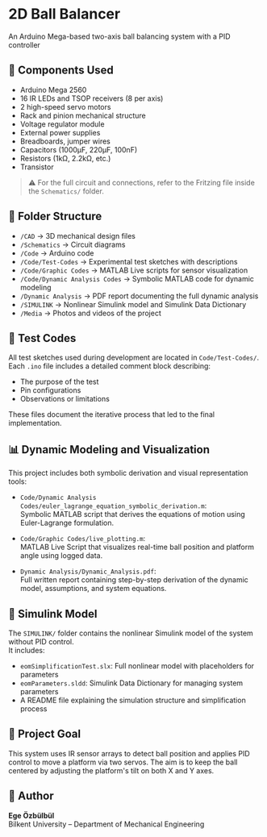# 2D Ball Balancer

An Arduino Mega-based two-axis ball balancing system with a PID controller

## 🔧 Components Used
- Arduino Mega 2560
- 16 IR LEDs and TSOP receivers (8 per axis)
- 2 high-speed servo motors
- Rack and pinion mechanical structure
- Voltage regulator module
- External power supplies
- Breadboards, jumper wires
- Capacitors (1000µF, 220µF, 100nF)
- Resistors (1kΩ, 2.2kΩ, etc.)
- Transistor

> ⚠️ For the full circuit and connections, refer to the Fritzing file inside the `Schematics/` folder.

## 📂 Folder Structure
- `/CAD` → 3D mechanical design files  
- `/Schematics` → Circuit diagrams  
- `/Code` → Arduino code  
- `/Code/Test-Codes` → Experimental test sketches with descriptions  
- `/Code/Graphic Codes` → MATLAB Live scripts for sensor visualization  
- `/Code/Dynamic Analysis Codes` → Symbolic MATLAB code for dynamic modeling  
- `/Dynamic Analysis` → PDF report documenting the full dynamic analysis  
- `/SIMULINK` → Nonlinear Simulink model and Simulink Data Dictionary  
- `/Media` → Photos and videos of the project

## 🧪 Test Codes
All test sketches used during development are located in `Code/Test-Codes/`.  
Each `.ino` file includes a detailed comment block describing:

- The purpose of the test  
- Pin configurations  
- Observations or limitations  

These files document the iterative process that led to the final implementation.

## 📊 Dynamic Modeling and Visualization
This project includes both symbolic derivation and visual representation tools:

- `Code/Dynamic Analysis Codes/euler_lagrange_equation_symbolic_derivation.m`:  
  Symbolic MATLAB script that derives the equations of motion using Euler-Lagrange formulation.

- `Code/Graphic Codes/live_plotting.m`:  
  MATLAB Live Script that visualizes real-time ball position and platform angle using logged data.

- `Dynamic Analysis/Dynamic_Analysis.pdf`:  
  Full written report containing step-by-step derivation of the dynamic model, assumptions, and system equations.

## 🧩 Simulink Model
The `SIMULINK/` folder contains the nonlinear Simulink model of the system without PID control.  
It includes:

- `eomSimplificationTest.slx`: Full nonlinear model with placeholders for parameters  
- `eomParameters.sldd`: Simulink Data Dictionary for managing system parameters  
- A README file explaining the simulation structure and simplification process  

## 🎯 Project Goal
This system uses IR sensor arrays to detect ball position and applies PID control to move a platform via two servos. The aim is to keep the ball centered by adjusting the platform's tilt on both X and Y axes.

## 👤 Author
**Ege Özbülbül**  
Bilkent University – Department of Mechanical Engineering
